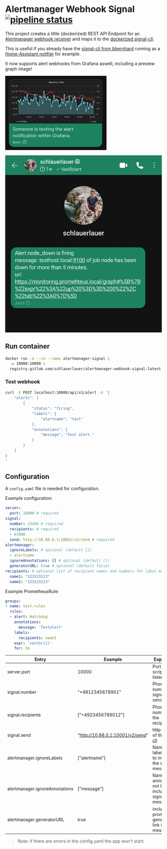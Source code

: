 # Alertmanager Webhook Signal [![pipeline status](https://gitlab.com/schlauerlauer/alertmanager-webhook-signal/badges/main/pipeline.svg)](https://gitlab.com/schlauerlauer/alertmanager-webhook-signal/-/commits/main)

This project creates a little (dockerized) REST API Endpoint for an [Alertmanager webhook receiver](https://prometheus.io/docs/alerting/latest/configuration/#webhook_config)
and maps it to the [dockerized signal-cli](https://github.com/bbernhard/signal-cli-rest-api).

This is useful if you already have the [signal-cli from bbernhard](https://github.com/bbernhard/signal-cli-rest-api) running as a [Home-Assistant notifier](https://www.home-assistant.io/integrations/signal_messenger/) for example.

It now supports alert webhooks from Grafana aswell, including a preview graph image!

![grafana](media/grafana.png)

![alertmanager](media/alertmanager.jpg)

## Run container

```bash
docker run -d --rm --name alertmanager-signal \
  -p 10000:10000 \
  registry.gitlab.com/schlauerlauer/alertmanager-webhook-signal:latest
```

### Test webhook

```bash
curl -X POST localhost:10000/api/v1/alert -d '{
    "alerts": [
        {
            "status": "firing",
            "labels": {
                "alertname": "test"
            },
            "annotations": {
                "message": "Test alert."
            }
        }
    ]
}
'
```

## Configuration

A `config.yaml` file is needed for configuration.

Example configuration:

```yaml
server:
  port: 10000 # required
signal:
  number: 23456 # required
  recipients: # required
  - 67890
  send: http://10.88.0.1:10001/v2/send # required
alertmanager:
  ignoreLabels: # optional (default [])
  - alertname
  ignoreAnnotations: [] # optional (default [])
  generatorURL: true # optional (default false)
recipients: # optional list of recipient names and numbers for label matching
  name1: "123123123"
  name2: "123123123"
```

Example PrometheusRule:

```yaml
groups:
- name: test.rules
  rules:
  - alert: Watchdog
    annotations:
      message: 'Testalert'
    labels:
      recipients: name1
    expr: 'vector(1)'
    for: 1m
```

Entry | Example | Explanation | Required
-|-|-|-
server.port | 10000 | Port the script should listen on | yes
signal.number | "+4912345678901" | Phone number of signal cli sender | yes
signal.recipients | ["+4923456789012"] | Phone number(s) of the recipients | yes
signal.send | "http://10.88.0.1:10001/v2/send" | http endpoint of the [signal cli](https://github.com/bbernhard/signal-cli-rest-api) | yes
alertmanager.ignoreLabels | ["alertname"] | Name of label(s) not to include in the signal message | no
alertmanager.ignoreAnnotations | ["message"] | Name of annotation(s) not to include in the signal message | no
alertmanager.generatorURL | true | include prometheus generator link in signal message | no

> Note: if there are errors in the config.yaml the app won't start.
